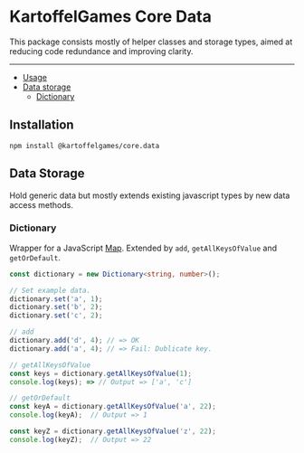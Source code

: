 # KartoffelGames Core Data

This package consists mostly of helper classes and storage types, aimed at reducing code redundance and improving clarity.

---

* [Usage](#Usage)
* [Data storage](#data-storage)
    * [Dictionary](#dictionary)

## Installation
```
npm install @kartoffelgames/core.data
```

## Data Storage
Hold generic data but mostly extends existing javascript types by new data access methods.

### Dictionary
Wrapper for a JavaScript [Map](https://developer.mozilla.org/en-US/docs/Web/JavaScript/Reference/Global_Objects/Map). 
Extended by `add`, `getAllKeysOfValue` and `getOrDefault`.
```TypeScript
const dictionary = new Dictionary<string, number>();

// Set example data.
dictionary.set('a', 1);
dictionary.set('b', 2);
dictionary.set('c', 2);

// add
dictionary.add('d', 4); // => OK
dictionary.add('a', 4); // => Fail: Dublicate key.

// getAllKeysOfValue
const keys = dictionary.getAllKeysOfValue(1);
console.log(keys); => // Output => ['a', 'c']

// getOrDefault
const keyA = dictionary.getAllKeysOfValue('a', 22);
console.log(keyA);  // Output => 1

const keyZ = dictionary.getAllKeysOfValue('z', 22);
console.log(keyZ);  // Output => 22
```